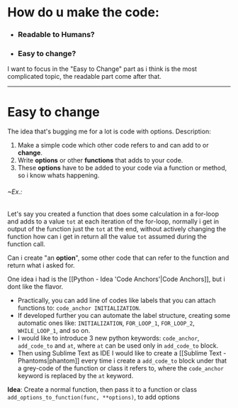 # How do u make the code:
- ### Readable to Humans?
- ### Easy to change?

I want to focus in the "Easy to Change" part as i think is the most complicated topic, the readable part come after that.

---
# Easy to change
The idea that's bugging me for a lot is code with options.
Description:
1. Make a simple code which other code refers to and can add to or **change**.
2. Write **options** or other **functions** that adds to your code.
3. These **options** have to be added to your code via a function or method, so i know whats happening.

###### ~Ex.:
Let's say you created a function that does some calculation in a for-loop and adds to a value `tot` at each iteration of the for-loop, normally i get in output of the function just the `tot` at the end, without actively changing the function how can i get in return all the value `tot` assumed during the function call.

Can i create "an **option**", some other code that can refer to the function and return what i asked for.

One idea i had is the [[Python - Idea 'Code Anchors'|Code Anchors]], but i dont like the flavor.
- Practically, you can add line of codes like labels that you can attach functions to: `code_anchor INITIALIZATION`.
- If developed further you can automate the label structure, creating some automatic ones like: `INITIALIZATION`, `FOR_LOOP_1`, `FOR_LOOP_2`, `WHILE_LOOP_1`, and so on.
- I would like to introduce 3 new python keywords: `code_anchor`,  `add_code_to` and `at`, where `at` can be used only in `add_code_to` block.
- Then using Sublime Text as IDE I would like to create a [[Sublime Text - Phantoms|phantom]] every time i create a `add_code_to` block under that a grey-code of the function or class it refers to, where the `code_anchor` keyword is replaced by the `at` keyword.

**Idea**: Create a normal function, then pass it to a function or class `add_options_to_function(func, **options)`, to add options

